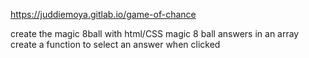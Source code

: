 https://juddiemoya.gitlab.io/game-of-chance 

create the magic 8ball with html/CSS
magic 8 ball answers in an array
create a function to select an answer when clicked